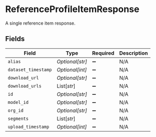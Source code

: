# ReferenceProfileItemResponse

A single reference item response.


## Fields

| Field               | Type                | Required            | Description         |
| ------------------- | ------------------- | ------------------- | ------------------- |
| `alias`             | *Optional[str]*     | :heavy_minus_sign:  | N/A                 |
| `dataset_timestamp` | *Optional[int]*     | :heavy_minus_sign:  | N/A                 |
| `download_url`      | *Optional[str]*     | :heavy_minus_sign:  | N/A                 |
| `download_urls`     | List[*str*]         | :heavy_minus_sign:  | N/A                 |
| `id`                | *Optional[str]*     | :heavy_minus_sign:  | N/A                 |
| `model_id`          | *Optional[str]*     | :heavy_minus_sign:  | N/A                 |
| `org_id`            | *Optional[str]*     | :heavy_minus_sign:  | N/A                 |
| `segments`          | List[*str*]         | :heavy_minus_sign:  | N/A                 |
| `upload_timestamp`  | *Optional[int]*     | :heavy_minus_sign:  | N/A                 |